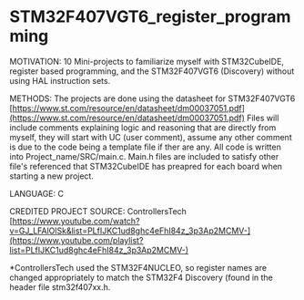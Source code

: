 # STM32F407VGT6_register_programming
MOTIVATION: 10 Mini-projects to familiarize myself with STM32CubeIDE, register based programming, and the STM32F407VGT6 (Discovery) without using HAL instruction sets.

METHODS: The projects are done using the datasheet for STM32F407VGT6 [https://www.st.com/resource/en/datasheet/dm00037051.pdf](https://www.st.com/resource/en/datasheet/dm00037051.pdf)
Files will include comments explaining logic and reasoning that are directly from myself, they will start with UC (user comment), assume any other comment is due to the code being a template file if ther are any.
All code is written into Project_name/SRC/main.c. Main.h files are included to satisfy other file's referenced that STM32CubeIDE has preapred for each board when starting a new project.

LANGUAGE: C

CREDITED PROJECT SOURCE: ControllersTech [https://www.youtube.com/watch?v=GJ_LFAlOlSk&list=PLfIJKC1ud8ghc4eFhI84z_3p3Ap2MCMV-](https://www.youtube.com/playlist?list=PLfIJKC1ud8ghc4eFhI84z_3p3Ap2MCMV-)

*ControllersTech used the STM32F4NUCLEO, so register names are changed appropriately to match the STM32F4 Discovery (found in the header file stm32f407xx.h.

